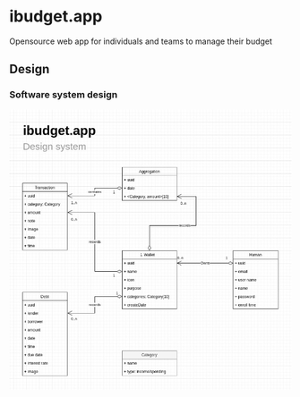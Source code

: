 # ibudget.app
Opensource web app for individuals and teams to manage their budget


## Design

### Software system design
![Software system design](assets/software_system_design.jpg)

